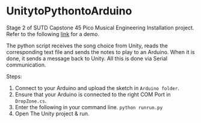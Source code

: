 # UnitytoPythontoArduino
Stage 2 of SUTD Capstone 45 Pico Musical Engineering Installation project.<br/>
Refer to the following [link](https://youtu.be/EubplCl5Q8s) for a demo.

The python script receives the song choice from Unity, reads the corresponding text file and sends the notes to play to an Arduino. When it is done, it sends a message back to Unity. All this is done via Serial communication.

Steps:
1. Connect to your Arduino and upload the sketch in `Arduino folder`.
2. Ensure that your Arduino is connected to the right COM Port in `DropZone.cs`.
3. Enter the following in your command line.
`python runrun.py`
4. Open The Unity project & run.
